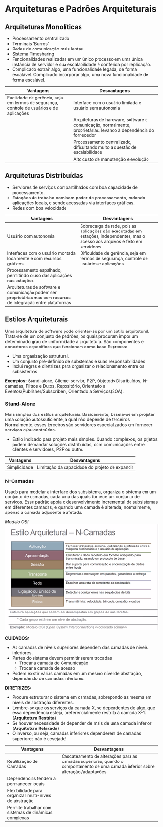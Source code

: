 # Arquiteturas e Padrões Arquiteturais

## Arquiteturas Monolíticas
* Processamento centralizado
* Terminais 'Burros'
* Redes de comunicação mais lentas
* Sistema Timesharing
* Funcionalidades realizadas em um único processo em uma única instância de servidor e sua escalabilidade é conferida por replicação.
* Complicado extrair algo, uma funcionalidade legada, de forma escalável. Complicado incorporar algo, uma nova funcionalidade de forma escalável.

| Vantagens | Desvantagens |
|-----------|--------------|
| Facilidade de gerência, seja em termos de segurança, controle de usuários e de aplicações |  Interface com o usuário limitada e usuário sem autonomia  |
|  | Arquiteturas de hardware, software e comunicação, normalmente, proprietárias, levando à dependência do fornecedor |
|  | Processamento centralizado, dificultando muito a questão de escalabilidade |
|  | Alto custo de manutenção e evolução |


## Arquiteturas Distribuídas
* Serviores de serviços compartilhados com boa capacidade de processamento.
* Estações de trabalho com bom poder de processamento, rodando aplicações locais, e sendo acessadas via interfaces gráficas.
* Redes com boa velocidade

| Vantagens | Desvantagens |
|-----------|--------------|
| Usuário com autonomia | Sobrecarga da rede, pois as aplicações são executadas em estações, independentes, mas o acesso aos arquivos é feito em servidores|
| Interfaces com o usuário montada localmente e com recursos gráficos| Dificuldade de gerência, seja em termos de segurança, controle de usuários e aplicações|
| Processamento espalhado, permitindo o uso das aplicações nas estações| |
| Arquiteturas de software e comunicação podem ser proprietárias mas com recursos de integração entre plataformas||


## Estilos Arquiteturais
Uma arquitetura de software pode orientar-se por um estilo arquitetural. Trata-se de um conjunto de padrões, os quais procuram impor um determinado grau de uniformidade à arquitetura. São componentes e conectores específicos que funcionam como base
Expressa:
* Uma organização estrutural.
* Um conjunto pré-definido de substemas e suas responsabilidades
* Inclui regras e diretrizes para organizar o relacionamento entre os subsistemas

**Exemplos:** Stand-alone, Cliente-servior, P2P, Objetods Distribuídos, N-camadas, Filtros e Dutos, Repositório, Orientado a Eventos(Publisher/Subscriber), Orientado a Serviços(SOA).

### Stand-Alone
Mais simples dos estilos arquiteturais. Basicamente, baseia-se em projetar uma solução autossuficiente, a qual não depende de terceiros. Normalmente, esses terceiros são servidores especializados em fornecer serviços e/ou conteúdos.
* Estilo indicado para projeto mais simples. Quando complexos, os prjetos podem demandar soluções distribuídas, com comunicações entre clientes e servidores, P2P ou outro.

| Vantagens | Desvantagens|
| - | - |
| Simplicidade| Limitação da capacidade do projeto de expandir|

### N-Camadas
Usado para modelar a interface dos subsistema, organiza o sistema em um conjunto de camadas, cada uma das quais fornece um conjunto de serviços. Esse padrão apoia o desenvolvimento incremental de subsistemas em diferentes camadas, e quando uma camada é alterada, normalmente, apenas a camada adjacente é afetada.

*Modelo OSI*
![n-camadas](../../imagens/nCamadas.png)

**CUIDADOS:**
* As camadas de níveis superiores dependem das camadas de níveis inferiores.
* Partes do sistema devem permitir serem trocadas
    * Trocar a camada de Comunicação
    * Trocar a camada de acesso
* Podem existir várias camadas em um mesmo nível de abstração, dependendo de camadas inferiores.

**DIRETRIZES:**
* Procure estruturar o sistema em camadas, sobrepondo as mesma em níveis de abstração diferentes.
* Lembre-se que os serviços da camada X, se dependentes de algo, que essa dependência esteja, preferencialmente restrita à camada X-1. (**Arquitetura Restrita**)
* Se houver necessidade de depender de mais de uma camada inferior (**Arquitetura Relaxada**)
* O inverso, ou seja, camadas inferiores dependerem de camadas superiores não é desejado!

| Vantagens | Desvantagens|
| - | - |
| Reutilização de Camadas | Cascateamento de alterações para as camadas superiores, quando o comportamento de uma camada inferior sobre alteração /adaptações
| Dependências tendem a permanecer locais| 
| Flexibilidade para organizar multi-níveis de abstração| 
| Permite trabalhar com sistemas de dinâmicas complexas |
